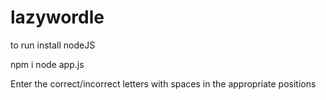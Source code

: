 # lazywordle

to run install nodeJS

npm i
node app.js

Enter the correct/incorrect letters with spaces in the appropriate positions
